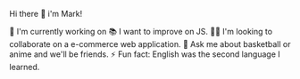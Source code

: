 Hi there 👋 i'm Mark!

📌 I'm currently working on 
📚️ I want to improve on JS.
👨‍💻 I'm looking to collaborate on a e-commerce web application.
💬 Ask me about basketball or anime and we'll be friends.
⚡️ Fun fact: English was the second language I learned.
<!--
**mgabon/mgabon** is a ✨ _special_ ✨ repository because its `README.md` (this file) appears on your GitHub profile.

Here are some ideas to get you started:

- 🔭 I’m currently working on ...
- 🌱 I’m currently learning ...
- 👯 I’m looking to collaborate on ...
- 🤔 I’m looking for help with ...
- 💬 Ask me about ...
- 📫 How to reach me: ...
- 😄 Pronouns: ...
- ⚡ Fun fact: ...
-->
